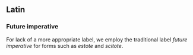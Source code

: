 Latin
-----

### Future imperative

For lack of a more appropriate label, we employ the traditional label _future imperative_ for forms
such as _estote_ and _scitote_.
